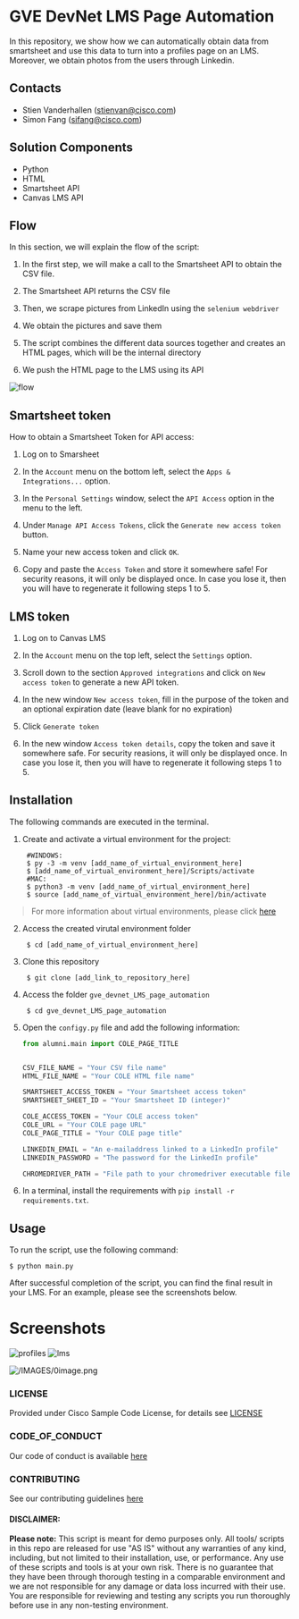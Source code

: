 # GVE DevNet LMS Page Automation

In this repository, we show how we can automatically obtain data from smartsheet and use this data to turn into a profiles page on an LMS. Moreover, we obtain photos from the users through Linkedin. 

## Contacts
* Stien Vanderhallen (stienvan@cisco.com)
* Simon Fang (sifang@cisco.com)

## Solution Components
* Python
* HTML
* Smartsheet API
* Canvas LMS API

## Flow

In this section, we will explain the flow of the script:

1. In the first step, we will make a call to the Smartsheet API to obtain the CSV file. 

2. The Smartsheet API returns the CSV file

3. Then, we scrape pictures from LinkedIn using the `selenium webdriver`

4. We obtain the pictures and save them

5. The script combines the different data sources together and creates an HTML pages, which will be the internal directory

6. We push the HTML page to the LMS using its API

![flow](IMAGES/flow.png)

## Smartsheet token

How to obtain a Smartsheet Token for API access:

1. Log on to Smarsheet

2. In the `Account` menu on the bottom left, select the `Apps & Integrations...` option. 

3. In the `Personal Settings` window, select the `API Access` option in the menu to the left. 

4. Under `Manage API Access Tokens`, click the `Generate new access token` button. 

5. Name your new access token and click `OK`.

6. Copy and paste the `Access Token` and store it somewhere safe! For security reasons, it will only be displayed once. In case you lose it, then you will have to regenerate it following steps 1 to 5. 

## LMS token

1. Log on to Canvas LMS

2. In the `Account` menu on the top left, select the `Settings` option. 

3. Scroll down to the section `Approved integrations` and click on `New access token` to generate a new API token. 

4. In the new window `New access token`, fill in the purpose of the token and an optional expiration date (leave blank for no expiration)

5. Click `Generate token`

6. In the new window `Access token details`, copy the token and save it somewhere safe. For security reasions, it will only be displayed once. In case you lose it, then you will have to regenerate it following steps 1 to 5. 

## Installation

The following commands are executed in the terminal. 

1. Create and activate a virtual environment for the project:
   
        #WINDOWS:
        $ py -3 -m venv [add_name_of_virtual_environment_here] 
        $ [add_name_of_virtual_environment_here]/Scripts/activate
        #MAC:
        $ python3 -m venv [add_name_of_virtual_environment_here] 
        $ source [add_name_of_virtual_environment_here]/bin/activate

> For more information about virtual environments, please click [here](https://docs.python.org/3/tutorial/venv.html)

2. Access the created virutal environment folder

        $ cd [add_name_of_virtual_environment_here]

3. Clone this repository

        $ git clone [add_link_to_repository_here]
        
4. Access the folder `gve_devnet_LMS_page_automation`

        $ cd gve_devnet_LMS_page_automation

5. Open the `configy.py` file and add the following information:
    
    ```python
    from alumni.main import COLE_PAGE_TITLE


    CSV_FILE_NAME = "Your CSV file name"
    HTML_FILE_NAME = "Your COLE HTML file name"

    SMARTSHEET_ACCESS_TOKEN = "Your Smartsheet access token"
    SMARTSHEET_SHEET_ID = "Your Smartsheet ID (integer)"

    COLE_ACCESS_TOKEN = "Your COLE access token"
    COLE_URL = "Your COLE page URL"
    COLE_PAGE_TITLE = "Your COLE page title"

    LINKEDIN_EMAIL = "An e-mailaddress linked to a LinkedIn profile"
    LINKEDIN_PASSWORD = "The password for the LinkedIn profile"

    CHROMEDRIVER_PATH = "File path to your chromedriver executable file"
    ```

6. In a terminal, install the requirements with `pip install -r requirements.txt`.



## Usage

To run the script, use the following command:

    $ python main.py

After successful completion of the script, you can find the final result in your LMS. For an example, please see the screenshots below. 


# Screenshots
![profiles](IMAGES/profile.png)
![lms](IMAGES/lms.png)

![/IMAGES/0image.png](IMAGES/0image.png)

### LICENSE

Provided under Cisco Sample Code License, for details see [LICENSE](LICENSE.md)

### CODE_OF_CONDUCT

Our code of conduct is available [here](CODE_OF_CONDUCT.md)

### CONTRIBUTING

See our contributing guidelines [here](CONTRIBUTING.md)

#### DISCLAIMER:
<b>Please note:</b> This script is meant for demo purposes only. All tools/ scripts in this repo are released for use "AS IS" without any warranties of any kind, including, but not limited to their installation, use, or performance. Any use of these scripts and tools is at your own risk. There is no guarantee that they have been through thorough testing in a comparable environment and we are not responsible for any damage or data loss incurred with their use.
You are responsible for reviewing and testing any scripts you run thoroughly before use in any non-testing environment.
